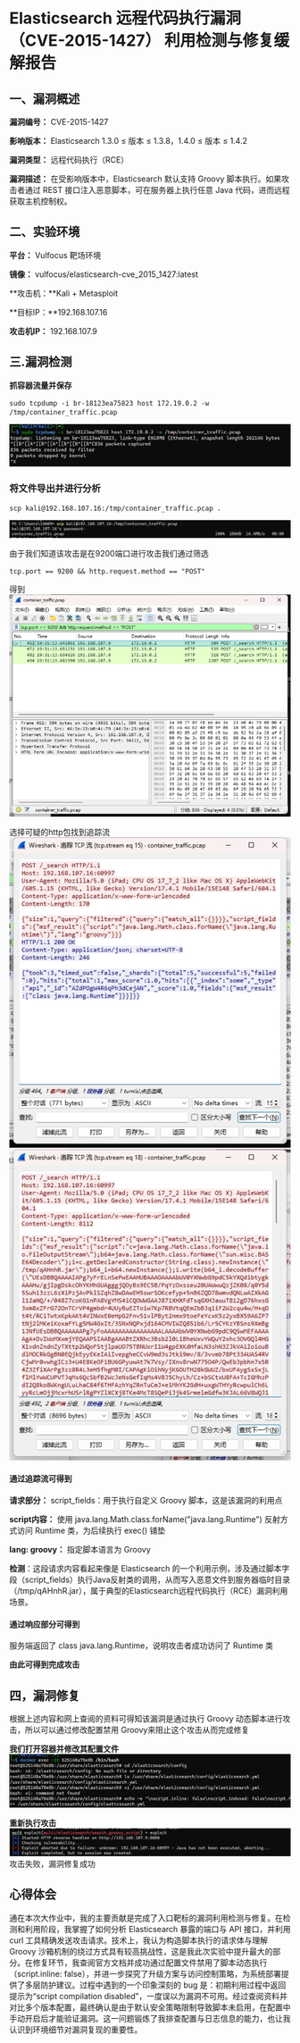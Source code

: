 # Elasticsearch 远程代码执行漏洞（CVE-2015-1427） 利用检测与修复缓解报告


## 一、漏洞概述
**漏洞编号：** CVE-2015-1427

**影响版本：** Elasticsearch 1.3.0 ≤ 版本 ≤ 1.3.8，1.4.0 ≤ 版本 ≤ 1.4.2

**漏洞类型：** 远程代码执行（RCE）

**漏洞描述：** 在受影响版本中，Elasticsearch 默认支持 Groovy 脚本执行。如果攻击者通过 REST 接口注入恶意脚本，可在服务器上执行任意 Java 代码，进而远程获取主机控制权。






## 二、实验环境


**平台：** Vulfocus 靶场环境

**镜像：** vulfocus/elasticsearch-cve_2015_1427:latest

**攻击机：**Kali + Metasploit

**目标IP：**192.168.107.16

**攻击机IP：** 192.168.107.9


## 三.漏洞检测
**抓容器流量并保存**
```
sudo tcpdump -i br-18123ea75823 host 172.19.0.2 -w /tmp/container_traffic.pcap

```
![](./抓容器流量.png)

### **将文件导出并进行分析** 
```
scp kali@192.168.107.16:/tmp/container_traffic.pcap .
```
![](./导出.png)

由于我们知道该攻击是在9200端口进行攻击我们通过筛选
```
tcp.port == 9200 && http.request.method == "POST"
```
得到
![](./筛选2.png)

选择可疑的http包找到追踪流
![](./找到追踪流.png)
![](./追踪六.png)
#### **通过追踪流可得到**
**请求部分：** script_fields：用于执行自定义 Groovy 脚本，这是该漏洞的利用点

**script内容：** 使用 java.lang.Math.class.forName("java.lang.Runtime") 反射方式访问 Runtime 类，为后续执行 exec() 铺垫

**lang: groovy：**	指定脚本语言为 Groovy

**检测**：这段请求内容看起来像是 Elasticsearch 的一个利用示例，涉及通过脚本字段（script_fields）执行Java反射类的调用，从而写入恶意文件到服务器临时目录（/tmp/qAHnhR.jar），属于典型的Elasticsearch远程代码执行（RCE）漏洞利用场景。



#### **通过响应部分可得到**
服务端返回了 class java.lang.Runtime，说明攻击者成功访问了 Runtime 类


**由此可得到完成攻击**


## 四，漏洞修复
根据上述内容和网上查阅的资料可得知该漏洞是通过执行 Groovy 动态脚本进行攻击，所以可以通过修改配置禁用 Groovy来阻止这个攻击从而完成修复

**我们打开容器并修改其配置文件**
![](./修改过程.png)

**重新执行攻击**
![](./攻击失败.png)
攻击失败，漏洞修复成功


## 心得体会
通在本次大作业中，我的主要贡献是完成了入口靶标的漏洞利用检测与修复。在检测和利用阶段，我掌握了如何分析 Elasticsearch 暴露的端口与 API 接口，并利用 curl 工具精确发送攻击请求。技术上，我认为构造脚本执行的请求体与理解 Groovy 沙箱机制的绕过方式具有较高挑战性，这是我此次实验中提升最大的部分。在修复环节，我查阅官方文档并成功通过配置文件禁用了脚本动态执行（script.inline: false），并进一步探究了升级方案与访问控制策略，为系统部署提供了多层防护建议。过程中遇到的一个印象深刻的 bug 是：初期利用过程中返回提示为“script compilation disabled”，一度误以为漏洞不可用。经过查阅资料并对比多个版本配置，最终确认是由于默认安全策略限制导致脚本未启用，在配置中手动开启后才能验证漏洞。这一问题锻炼了我排查配置与日志信息的能力，也让我认识到环境细节对漏洞复现的重要性。